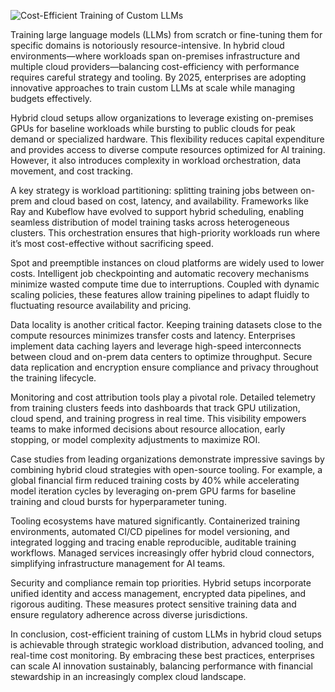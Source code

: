 ![Cost-Efficient Training of Custom LLMs](https://images.unsplash.com/photo-1504384308090-c894fdcc538d?auto=format&fit=crop&w=1350&q=80)

Training large language models (LLMs) from scratch or fine-tuning them for specific domains is notoriously resource-intensive. In hybrid cloud environments—where workloads span on-premises infrastructure and multiple cloud providers—balancing cost-efficiency with performance requires careful strategy and tooling. By 2025, enterprises are adopting innovative approaches to train custom LLMs at scale while managing budgets effectively.

Hybrid cloud setups allow organizations to leverage existing on-premises GPUs for baseline workloads while bursting to public clouds for peak demand or specialized hardware. This flexibility reduces capital expenditure and provides access to diverse compute resources optimized for AI training. However, it also introduces complexity in workload orchestration, data movement, and cost tracking.

A key strategy is workload partitioning: splitting training jobs between on-prem and cloud based on cost, latency, and availability. Frameworks like Ray and Kubeflow have evolved to support hybrid scheduling, enabling seamless distribution of model training tasks across heterogeneous clusters. This orchestration ensures that high-priority workloads run where it’s most cost-effective without sacrificing speed.

Spot and preemptible instances on cloud platforms are widely used to lower costs. Intelligent job checkpointing and automatic recovery mechanisms minimize wasted compute time due to interruptions. Coupled with dynamic scaling policies, these features allow training pipelines to adapt fluidly to fluctuating resource availability and pricing.

Data locality is another critical factor. Keeping training datasets close to the compute resources minimizes transfer costs and latency. Enterprises implement data caching layers and leverage high-speed interconnects between cloud and on-prem data centers to optimize throughput. Secure data replication and encryption ensure compliance and privacy throughout the training lifecycle.

Monitoring and cost attribution tools play a pivotal role. Detailed telemetry from training clusters feeds into dashboards that track GPU utilization, cloud spend, and training progress in real time. This visibility empowers teams to make informed decisions about resource allocation, early stopping, or model complexity adjustments to maximize ROI.

Case studies from leading organizations demonstrate impressive savings by combining hybrid cloud strategies with open-source tooling. For example, a global financial firm reduced training costs by 40% while accelerating model iteration cycles by leveraging on-prem GPU farms for baseline training and cloud bursts for hyperparameter tuning.

Tooling ecosystems have matured significantly. Containerized training environments, automated CI/CD pipelines for model versioning, and integrated logging and tracing enable reproducible, auditable training workflows. Managed services increasingly offer hybrid cloud connectors, simplifying infrastructure management for AI teams.

Security and compliance remain top priorities. Hybrid setups incorporate unified identity and access management, encrypted data pipelines, and rigorous auditing. These measures protect sensitive training data and ensure regulatory adherence across diverse jurisdictions.

In conclusion, cost-efficient training of custom LLMs in hybrid cloud setups is achievable through strategic workload distribution, advanced tooling, and real-time cost monitoring. By embracing these best practices, enterprises can scale AI innovation sustainably, balancing performance with financial stewardship in an increasingly complex cloud landscape.

